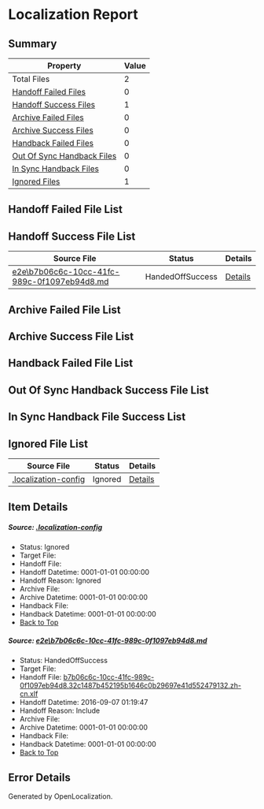 # <a name='report-top'></a> Localization Report

## Summary
 Property | Value 
 -------- | ----- 
 Total Files | 2
[ Handoff Failed Files ](#handoff-failed-list)| 0
[ Handoff Success Files ](#handoff-success-list)| 1
[ Archive Failed Files ](#archive-failed-list)| 0
[ Archive Success Files ](#archive-success-list)| 0
[ Handback Failed Files ](#handback-failed-list)| 0
[ Out Of Sync Handback Files ](#outofsync-handback-success-list)| 0
[ In Sync Handback Files ](#insync-handback-success-list)| 0
[ Ignored Files ](#ignored-list)| 1

## <a name='handoff-failed-list'></a> Handoff Failed File List

## <a name='handoff-success-list'></a> Handoff Success File List
 Source File | Status | Details 
 ----------- | ------ | ------- 
 [e2e\b7b06c6c-10cc-41fc-989c-0f1097eb94d8.md](https://github.com/OpenLocalizationTestOrg/ol-test0/blob/b9052e09d7456d3592b89ffd5619594824c858b0/e2e/b7b06c6c-10cc-41fc-989c-0f1097eb94d8.md) | HandedOffSuccess | [Details](#7fb7e34576e740a97e92ce235a48bd09489165b31)

## <a name='archive-failed-list'></a> Archive Failed File List

## <a name='archive-success-list'></a> Archive Success File List

## <a name='handback-failed-list'></a> Handback Failed File List

## <a name='outofsync-handback-success-list'></a> Out Of Sync Handback Success File List

## <a name='insync-handback-success-list'></a> In Sync Handback File Success List

## <a name='ignored-list'></a> Ignored File List
 Source File | Status | Details 
 ----------- | ------ | ------- 
 [.localization-config](https://github.com/OpenLocalizationTestOrg/ol-test0/blob/b9052e09d7456d3592b89ffd5619594824c858b0/.localization-config) | Ignored | [Details](#3d4f252ac210baf56311d7e97dcc2db10974dbd20)

## Item Details
##### <a name='3d4f252ac210baf56311d7e97dcc2db10974dbd20'></a> Source: [.localization-config](https://github.com/OpenLocalizationTestOrg/ol-test0/blob/b9052e09d7456d3592b89ffd5619594824c858b0/.localization-config)
* Status: Ignored
* Target File: 
* Handoff File: 
* Handoff Datetime: 0001-01-01 00:00:00
* Handoff Reason: Ignored
* Archive File: 
* Archive Datetime: 0001-01-01 00:00:00
* Handback File: 
* Handback Datetime: 0001-01-01 00:00:00
* [Back to Top](#report-top)

##### <a name='7fb7e34576e740a97e92ce235a48bd09489165b31'></a> Source: [e2e\b7b06c6c-10cc-41fc-989c-0f1097eb94d8.md](https://github.com/OpenLocalizationTestOrg/ol-test0/blob/b9052e09d7456d3592b89ffd5619594824c858b0/e2e/b7b06c6c-10cc-41fc-989c-0f1097eb94d8.md)
* Status: HandedOffSuccess
* Target File: 
* Handoff File: [b7b06c6c-10cc-41fc-989c-0f1097eb94d8.32c1487b452195b1646c0b29697e41d552479132.zh-cn.xlf](https://github.com/OpenLocalizationTestOrg/ol-test0-handoff/blob/0a1ad8638a4c923108e54df1a7f500f861e448cf/ol-handoff/OpenLocalizationTestOrg/ol-test0-zhcn/ci/ht/b7b06c6c-10cc-41fc-989c-0f1097eb94d8.32c1487b452195b1646c0b29697e41d552479132.zh-cn.xlf)
* Handoff Datetime: 2016-09-07 01:19:47
* Handoff Reason: Include
* Archive File: 
* Archive Datetime: 0001-01-01 00:00:00
* Handback File: 
* Handback Datetime: 0001-01-01 00:00:00
* [Back to Top](#report-top)


## Error Details

Generated by OpenLocalization.

